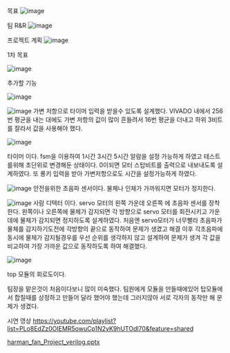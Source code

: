 목표
![image](https://github.com/user-attachments/assets/44db7078-4699-4223-b103-99266294100b)

팀 R&R
![image](https://github.com/user-attachments/assets/7639ffd5-539b-471e-96f1-e2f8b1055fc9)

프로젝트 계획
![image](https://github.com/user-attachments/assets/b407c009-0bb4-452e-b2f7-c6928c1bb7a6)

1차 목표

![image](https://github.com/user-attachments/assets/08f37f8c-c70a-4470-8de7-de38be49baed)

추가할 기능

![image](https://github.com/user-attachments/assets/2f3b42db-1de7-49b8-a666-6f05ee22dbd4)


![image](https://github.com/user-attachments/assets/4d37ae2a-5377-4e8d-abbc-a8b74207ca14)
가변 저항으로 타이머 입력을 받을수 있도록 설계했다. VIVADO 내에서 256번 평균을 내는 대에도 가변 저항의 값이 많이 흔들려서 16번 평균을 더내고
하위 3비트를 잘라서 값을 사용해야 했다. 

![image](https://github.com/user-attachments/assets/b13e751f-19db-4ab4-8af9-d989073ead42)

타이머 이다. fsm을 이용하여 1시간 3시간 5시간 알람을 설정 가능하게 하였고 테스트를위해 초단위로 변경해둔 상태이다.  0이되면 모터 스탑비트를 출력으로
내보내도록 설계하였다. 또 롱키 입력을 받아 가변저항으로도 시간을 설정가능하게 하였다. 

![image](https://github.com/user-attachments/assets/3a7afe06-a2e8-4e13-9e83-ba92a02c1528)
안전을위한 초음파 센서이다. 물체나 인체가 가까워지면 모터가 정지한다.

![image](https://github.com/user-attachments/assets/d408e9c7-0284-4f83-a063-239f972a8b7d)
사람 디텍터 이다. 
servo 모터의 왼쪽 가운데 오른쪽 에 초음파 센서를 장착한다.
왼쪽이나 오른쪽에 물체가 감지되면 각 방향으로 servo 모터를 회전시키고 가운데에 물체가 감지되면 정지하도록 설계하였다.
처음엔 servo모터가 너무빨라 초음파가 물체를 감지하기도전에 각방향의 끝으로 동작하여 문제가 생겼고 해결 이후 각초음파에 동시에 물체가 감지될경우를
우선 순위를 생각하지 않고 설계하여 문제가 생겨 각 값을 비교하여 가장 가까운 값으로 동작하도록 하여 해결했다.

![image](https://github.com/user-attachments/assets/c320e2f9-2f83-43c0-ba07-700202245f0a)

top 모듈의 회로도이다. 

팀장을 맡은것이 처음이다보니 많이 미숙했다. 팀원에게 모듈을 만들때에있어 탑모듈에서 합칠때를 상정하고 만들어 달라 했어야 했는데 그러지않아 서로 각자의 동작만 해 문제가 생겼다.


시연 영상 https://youtube.com/playlist?list=PLo8EdZz0OIEMR5owuCp1N2yK9hUTOdl70&feature=shared

[harman_fan_Project_verilog.pptx](https://github.com/user-attachments/files/16377806/harman_fan_Project_verilog.pptx)
